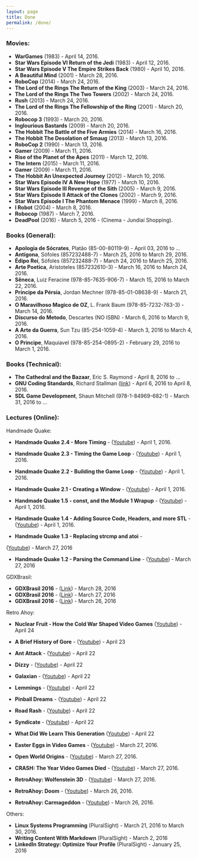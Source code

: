 ```yaml
---
layout: page
title: Done
permalink: /done/
---
```


<!-- ####################################################################### -->

### Movies:

* **WarGames**                                         (1983) - April 14, 2016.
* **Star Wars Episode VI Return of the Jedi**          (1983) - April 12, 2016.
* **Star Wars Episode V The Empire Strikes Back**      (1980) - April 10, 2016.
* **A Beautiful Mind**                                 (2001) - March 28, 2016.
* **RoboCop**                                          (2014) - March 24, 2016.
* **The Lord of the Rings The Return of the King**     (2003) - March 24, 2016.
* **The Lord of the Rings The Two Towers**             (2002) - March 24, 2016.
* **Rush**                                             (2013) - March 24, 2016.
* **The Lord of the Rings The Fellowship of the Ring** (2001) - March 20, 2016.
* **Robocop 3**                                        (1993) - March 20, 2016.
* **Inglourious Bastards**                             (2009) - March 20, 2016.
* **The Hobbit The Battle of the Five Armies**         (2014) - March 16, 2016.
* **The Hobbit The Desolation of Smaug**               (2013) - March 13, 2016.
* **RoboCop 2**                                        (1990) - March 13, 2016.
* **Gamer**                                            (2009) - March 11, 2016.
* **Rise of the Planet of the Apes**                   (2011) - March 12, 2016.
* **The Intern**                                       (2015) - March 11, 2016.
* **Gamer**                                            (2009) - March 11, 2016.
* **The Hobbit An Unexpected Journey**                 (2012) - March 10, 2016.
* **Star Wars Episode IV A New Hope**                  (1977) - March 10, 2016.
* **Star Wars Episode III Revenge of the Sith**        (2005) - March  9, 2016.
* **Star Wars Episode II Attack of the Clones**        (2002) - March  9, 2016.
* **Star Wars Episode I The Phantom Menace**           (1999) - March  8, 2016.
* **I Robot**                                          (2004) - March  8, 2016.
* **Robocop**                                          (1987) - March  7, 2016.
* **DeadPool**                                         (2016) - March  5, 2016 - (Cinema - Jundiaí Shopping).


<!-- ##################################################################### -->


### Books (General): 

* **Apologia de Sócrates**,       Platão         (85-00-80119-9)     - April 03, 2016 to ...
* **Antígona**,                   Sófoles        (857232488-7)       - March 25, 2016 to March 29, 2016.
* **Édipo Rei**,                  Sófoles        (857232488-7)       - March 24, 2016 to March 25, 2016.
* **Arte Poetica**,               Aristoteles    (857232610-3)       - March 16, 2016 to March 24, 2016.
* **Sêneca**,                     Luiz Feracine  (978-85-7635-906-7) - March 15, 2016 to March 22, 2016.
* **Príncipe da Pérsia**,         Jordan Mechner (978-85-01-08638-9) - March 21, 2016.
* **O Maravilhoso Magico de OZ**, L. Frank Baum  (978-85-7232-763-3) - March 14, 2016.
* **Discurso do Metodo**,         Descartes      (NO ISBN)           - March 6, 2016 to March 9, 2016.
* **A Arte da Guerra**,           Sun Tzu        (85-254-1059-4)     - March 3, 2016 to March 4, 2016.
* **O Principe**,                 Maquiavel      (978-85-254-0895-2) - February 29, 2016 to March 1, 2016.


<!-- ####################################################################### -->

### Books (Technical):

* **The Cathedral and the Bazaar**, Eric S. Raymond - April 8, 2016 to ...
* **GNU Coding Standards**, Richard Stallman 
([link](http://www.gnu.org/prep/standards/)) - April 6, 2016 to April 8, 2016.
* **SDL Game Development**, Shaun Mitchell (978-1-84969-682-1) - March 31, 2016 to ...


<!-- ####################################################################### -->

### Lectures (Online): 

Handmade Quake:

* **Handmade Quake 2.4 - More Timing** - 
([Youtube](https://www.youtube.com/watch?v=x7IcLUkteYE)) - April 1, 2016.

* **Handmade Quake 2.3 - Timing the Game Loop** -
([Youtube](https://www.youtube.com/watch?v=EyUM1dTUCyQ)) - April 1, 2016.
* **Handmade Quake 2.2 - Building the Game Loop** - 
([Youtube](https://www.youtube.com/watch?v=bAApnxQf2hI)) - April 1, 2016.
* **Handmade Quake 2.1 - Creating a Window** - 
([Youtube](https://www.youtube.com/watch?v=mkDsvnKq2p0)) - April 1, 2016.
* **Handmade Quake 1.5 - const, and the Module 1 Wrapup** - 
([Youtube](https://www.youtube.com/watch?v=m8oHcJAB-xU)) - April 1, 2016.
* **Handmade Quake 1.4 - Adding Source Code, Headers, and more STL** -
([Youtube](https://www.youtube.com/watch?v=piQQnWmHdCA)) - April 1, 2016.
* **Handmade Quake 1.3 - Replacing strcmp and atoi** -

([Youtube](https://www.youtube.com/watch?v=_MAbRVrfkdU)) -  March 27, 2016   
* **Handmade Quake 1.2 - Parsing the Command Line** - 
([Youtube](https://www.youtube.com/watch?v=TdUszxsJ98A)) -  March 27, 2016   


GDXBrasil:

* **GDXBrasil 2016** - ([Link](http://www.gxbrazil.com/)) - March 28, 2016    
* **GDXBrasil 2016** - ([Link](http://www.gxbrazil.com/)) - March 27, 2016    
* **GDXBrasil 2016** - ([Link](http://www.gxbrazil.com/)) - March 26, 2016    


Retro Ahoy:

* **Nuclear Fruit - How the Cold War Shaped Video Games** 
([Youtube](https://www.youtube.com/watch?=15dxuAbTC0A)) - April 24

* **A Brief History of Gore** - 
([Youtube](https://www.youtube.com/watch?=NRXigbgqtOc)) - April 23

* **Ant Attack** - 
([Youtube](https://www.youtube.com/watch?=vzRb4v4EhyOU)) - April 22
* **Dizzy** - 
([Youtube](https://www.youtube.com/watch?=vlZglToISw14)) - April 22
* **Galaxian** - 
([Youtube](https://www.youtube.com/watch?=vxEaqhhjqxLA)) - April 22
* **Lemmings** - 
([Youtube](https://www.youtube.com/watch?=vfbxyqeIylHE)) - April 22
* **Pinball Dreams** - 
([Youtube](https://www.youtube.com/watch?=vGVCrXJVqGps)) - April 22
* **Road Rash** - 
([Youtube](https://www.youtube.com/watch?=vnmbZ1MeCU6U)) - April 22
* **Syndicate** - 
([Youtube](https://www.youtube.com/watch?=vTZviqVDyC-U)) - April 22
* **What Did We Learn This Generation**
([Youtube](https://www.youtube.com/watch?=ki8CvB5hQu4)) - April 22

* **Easter Eggs in Video Games** - 
([Youtube](https://www.youtube.com/watch?v=Q6Sv4FVDnXQ)) - March 27, 2016.
* **Open World Origins** - 
([Youtube](https://www.youtube.com/watch?v=EdV_2svrDVc)) - March 27, 2016.
* **CRASH: The Year Video Games Died** -
([Youtube](https://www.youtube.com/watch?v=ikIeaCE3Ljc)) - March 27, 2016.
* **RetroAhoy: Wolfenstein 3D** - 
([Youtube](https://www.youtube.com/watch?v=BSb87DC-PtA)) - March 27, 2016.
* **RetroAhoy: Doom** - 
([Youtube](https://www.youtube.com/watch?v=6A4-SVUHQYI)) - March 26, 2016.
* **RetroAhoy: Carmageddon** - 
([Youtube](https://www.youtube.com/watch?v=srLNtnyGy_U)) - March 26, 2016.


Others: 

* **Linux Systems Programming** (PluralSight) - March 21, 2016 to March 30, 2016.
* **Writing Content With Markdown** (PluralSight) - March 2, 2016
* **LinkedIn Strategy: Optimize Your Profile** (PluralSight) - January 25, 2016

